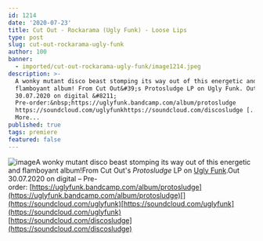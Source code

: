 ```yaml
---
id: 1214
date: '2020-07-23'
title: Cut Out - Rockarama (Ugly Funk) - Loose Lips
type: post
slug: cut-out-rockarama-ugly-funk
author: 100
banner:
  - imported/cut-out-rockarama-ugly-funk/image1214.jpeg
description: >-
  A wonky mutant disco beast stomping its way out of this energetic and
  flamboyant album! From Cut Out&#39;s Protosludge LP on Ugly Funk. Out
  30.07.2020 on digital &#8211;
  Pre-order:&nbsp;https://uglyfunk.bandcamp.com/album/protosludge
  https://soundcloud.com/uglyfunkhttps://soundcloud.com/discosludge [...]Read
  More...
published: true
tags: premiere
featured: false
---
```

![image](../imported/cut-out-rockarama-ugly-funk/image1214.jpeg)A wonky mutant disco beast stomping its way out of this energetic and flamboyant album!From Cut Out's _Protosludge_ LP on [Ugly Funk](https://www.uglyfunk.com/).Out 30.07.2020 on digital – Pre-order: [](https://uglyfunk.bandcamp.com/album/protosludge)[https://uglyfunk.bandcamp.com/album/protosludge](https://uglyfunk.bandcamp.com/album/protosludge)[](https://soundcloud.com/uglyfunk)[https://soundcloud.com/uglyfunk](https://soundcloud.com/uglyfunk)  
[](https://soundcloud.com/discosludge)[https://soundcloud.com/discosludge](https://soundcloud.com/discosludge)